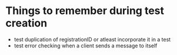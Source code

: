# Things to remember during test creation

- test duplication of registrationID or atleast incorporate it in a test
- test error checking when a client sends a message to itself
